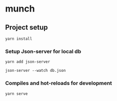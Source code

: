# munch

## Project setup

```
yarn install
```

### Setup Json-server for local db

```
yarn add json-server

json-server --watch db.json
```

### Compiles and hot-reloads for development

```
yarn serve
```
